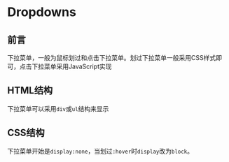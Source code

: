# Dropdowns

## 前言
下拉菜单，一般为鼠标划过和点击下拉菜单。划过下拉菜单一般采用CSS样式即可，点击下拉菜单采用JavaScript实现

## HTML结构
下拉菜单可以采用`div`或`ul`结构来显示
## CSS结构
下拉菜单开始是`display:none`，当划过`:hover`时`display`改为`block`。
